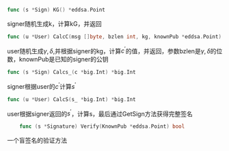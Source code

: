 ```go
func (s *Sign) KG() *eddsa.Point
```
signer随机生成k，计算kG，并返回
```go
func (u *User) CalcC(msg []byte, bzlen int, kg, knownPub *eddsa.Point) (*big.Int, error)
```
user随机生成$\gamma,\delta$,并根据signer的kg，计算$c^\prime$的值，并返回，参数bzlen是$\gamma,\delta$的位数，knownPub是已知的signer的公钥

```go
func (s *Sign) Calcs_(c *big.Int) *big.Int
```
signer根据user的$c^\prime$计算$s^\prime$

```go
func (u *User) CalcS(s_ *big.Int) *big.Int
```
user根据signer返回的$s^\prime$，计算s，最后通过GetSign方法获得完整签名


```go
	func (s *Signature) Verify(KnownPub *eddsa.Point) bool
```
一个盲签名的验证方法
